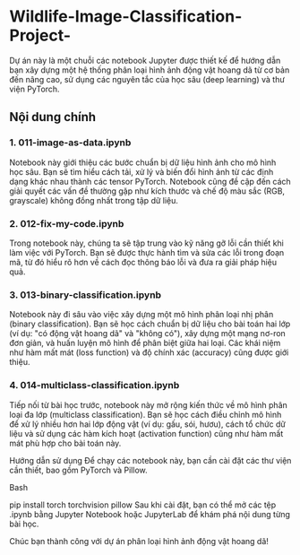 # Wildlife-Image-Classification-Project-

Dự án này là một chuỗi các notebook Jupyter được thiết kế để hướng dẫn bạn xây dựng một hệ thống phân loại hình ảnh động vật hoang dã từ cơ bản đến nâng cao, sử dụng các nguyên tắc của học sâu (deep learning) và thư viện PyTorch.

## Nội dung chính
### 1. 011-image-as-data.ipynb
Notebook này giới thiệu các bước chuẩn bị dữ liệu hình ảnh cho mô hình học sâu. Bạn sẽ tìm hiểu cách tải, xử lý và biến đổi hình ảnh từ các định dạng khác nhau thành các tensor PyTorch. Notebook cũng đề cập đến cách giải quyết các vấn đề thường gặp như kích thước và chế độ màu sắc (RGB, grayscale) không đồng nhất trong tập dữ liệu.

### 2. 012-fix-my-code.ipynb
Trong notebook này, chúng ta sẽ tập trung vào kỹ năng gỡ lỗi cần thiết khi làm việc với PyTorch. Bạn sẽ được thực hành tìm và sửa các lỗi trong đoạn mã, từ đó hiểu rõ hơn về cách đọc thông báo lỗi và đưa ra giải pháp hiệu quả.

### 3. 013-binary-classification.ipynb
Notebook này đi sâu vào việc xây dựng một mô hình phân loại nhị phân (binary classification). Bạn sẽ học cách chuẩn bị dữ liệu cho bài toán hai lớp (ví dụ: "có động vật hoang dã" và "không có"), xây dựng một mạng nơ-ron đơn giản, và huấn luyện mô hình để phân biệt giữa hai loại. Các khái niệm như hàm mất mát (loss function) và độ chính xác (accuracy) cũng được giới thiệu.

### 4. 014-multiclass-classification.ipynb 
Tiếp nối từ bài học trước, notebook này mở rộng kiến thức về mô hình phân loại đa lớp (multiclass classification). Bạn sẽ học cách điều chỉnh mô hình để xử lý nhiều hơn hai lớp động vật (ví dụ: gấu, sói, hươu), cách tổ chức dữ liệu và sử dụng các hàm kích hoạt (activation function) cũng như hàm mất mát phù hợp cho bài toán này.

Hướng dẫn sử dụng
Để chạy các notebook này, bạn cần cài đặt các thư viện cần thiết, bao gồm PyTorch và Pillow.

Bash

pip install torch torchvision pillow
Sau khi cài đặt, bạn có thể mở các tệp .ipynb bằng Jupyter Notebook hoặc JupyterLab để khám phá nội dung từng bài học.

Chúc bạn thành công với dự án phân loại hình ảnh động vật hoang dã!